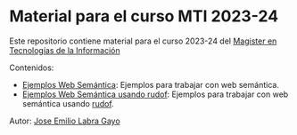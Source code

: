 # Material para el curso MTI 2023-24

Este repositorio contiene material para el curso 2023-24 del [Magister en Tecnologías de la Información](https://www.mti.cl/)

Contenidos:

- [Ejemplos Web Semántica](https://github.com/cursosLabra/mti2324/blob/main/ejemplos_web_semantica.ipynb): Ejemplos para trabajar con web semántica.
- [Ejemplos Web Semántica usando rudof](https://github.com/cursosLabra/mti2324/blob/main/Short_introduction_to_Rudof.ipynb): Ejemplos para trabajar con web semántica usando [rudof](https://rudof-project.github.io/).

Autor: [Jose Emilio Labra Gayo](https://labra.weso.es/)
